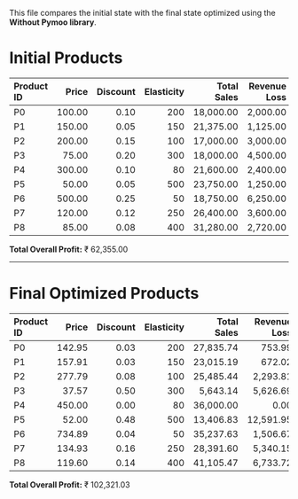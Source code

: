 This file compares the initial state with the final state optimized using the **Without Pymoo library**.

# Initial Products

| Product ID   |   Price |   Discount |   Elasticity |   Total Sales |   Revenue Loss |   Engagement |
|:-------------|--------:|-----------:|-------------:|--------------:|---------------:|-------------:|
| P0           |  100.00 |       0.10 |          200 |     18,000.00 |       2,000.00 |        20.00 |
| P1           |  150.00 |       0.05 |          150 |     21,375.00 |       1,125.00 |         7.50 |
| P2           |  200.00 |       0.15 |          100 |     17,000.00 |       3,000.00 |        15.00 |
| P3           |   75.00 |       0.20 |          300 |     18,000.00 |       4,500.00 |        60.00 |
| P4           |  300.00 |       0.10 |           80 |     21,600.00 |       2,400.00 |         8.00 |
| P5           |   50.00 |       0.05 |          500 |     23,750.00 |       1,250.00 |        25.00 |
| P6           |  500.00 |       0.25 |           50 |     18,750.00 |       6,250.00 |        12.50 |
| P7           |  120.00 |       0.12 |          250 |     26,400.00 |       3,600.00 |        30.00 |
| P8           |   85.00 |       0.08 |          400 |     31,280.00 |       2,720.00 |        32.00 |

**Total Overall Profit:** ₹ 62,355.00

---

# Final Optimized Products

| Product ID   |   Price |   Discount |   Elasticity |   Total Sales |   Revenue Loss |   Engagement |
|:-------------|--------:|-----------:|-------------:|--------------:|---------------:|-------------:|
| P0           |  142.95 |       0.03 |          200 |     27,835.74 |         753.99 |         5.27 |
| P1           |  157.91 |       0.03 |          150 |     23,015.19 |         672.02 |         4.26 |
| P2           |  277.79 |       0.08 |          100 |     25,485.44 |       2,293.81 |         8.26 |
| P3           |   37.57 |       0.50 |          300 |      5,643.14 |       5,626.69 |       149.78 |
| P4           |  450.00 |       0.00 |           80 |     36,000.00 |           0.00 |         0.00 |
| P5           |   52.00 |       0.48 |          500 |     13,406.83 |      12,591.95 |       242.16 |
| P6           |  734.89 |       0.04 |           50 |     35,237.63 |       1,506.67 |         2.05 |
| P7           |  134.93 |       0.16 |          250 |     28,391.60 |       5,340.15 |        39.58 |
| P8           |  119.60 |       0.14 |          400 |     41,105.47 |       6,733.72 |        56.30 |

**Total Overall Profit:** ₹ 102,321.03


